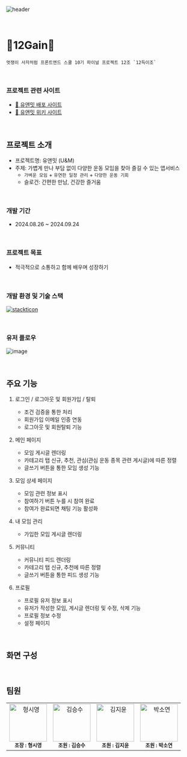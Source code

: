 ![header](https://capsule-render.vercel.app/api?type=Waving&color=6738ff&height=230&section=header&text=유앤밋&fontSize=84&fontColor=f0ebff&animation=fadeIn)

<br/>

# 🏃12Gain🏃

    멋쟁이 사자처럼 프론트엔드 스쿨 10기 파이널 프로젝트 12조 `12득이조`

<br/>

### 프로젝트 관련 사이트

- [💁 유앤밋 배포 사이트 ](https://uandmeet.netlify.app/)
- [📖 유앤밋 위키 사이트 ](https://github.com/FRONTENDSCHOOL10/12Gain/wiki)

<br/>

## 프로젝트 소개

- 프로젝트명: 유앤밋 (U&M)
- 주제: 가볍게 만나 부담 없이 다양한 운동 모임을 찾아 즐길 수 있는 앱서비스
  - `가벼운 모임` + `유연한 일정 관리` + `다양한 운동 기회`
  - 슬로건: 간편한 만남, 건강한 즐거움

<br/>

### 개발 기간

- 2024.08.26 ~ 2024.09.24

<br/>

### 프로젝트 목표

- 적극적으로 소통하고 함께 배우며 성장하기

<br/>

### 개발 환경 및 기술 스택

[![stackticon](https://firebasestorage.googleapis.com/v0/b/stackticon-81399.appspot.com/o/images%2F1727054827993?alt=media&token=ac2dcf94-b411-453d-a309-7bb224fb3478)](https://github.com/msdio/stackticon)

<br/>

### 유저 플로우
![image](https://github.com/user-attachments/assets/50a0e73d-6a9f-42a9-ba86-09d9fd610647)

<br/>

## 주요 기능

1. 로그인 / 로그아웃 및 회원가입 / 탈퇴

    - 조건 검증을 통한 처리
    - 회원가입 이메일 인증 연동
    - 로그아웃 및 회원탈퇴 기능

2. 메인 페이지

    - 모임 게시글 렌더링
    - 카테고리 탭 신규, 추천, 관심(관심 운동 종목 관련 게시글)에 따른 정렬
    - 글쓰기 버튼을 통한 모임 생성 기능

3. 모임 상세 페이지

    - 모임 관련 정보 표시
    - 참여하기 버튼 누를 시 참여 완료
    - 참여가 완료되면 채팅 기능 활성화

4. 내 모임 관리

    - 가입한 모임 게시글 렌더링

5. 커뮤니티

    - 커뮤니티 피드 렌더링
    - 카테고리 탭 신규, 추천에 따른 정렬
    - 글쓰기 버튼을 통한 피드 생성 기능

6. 프로필

    - 프로필 유저 정보 표시
    - 유저가 작성한 모임, 게시글 렌더링 및 수정, 삭제 기능
    - 프로필 정보 수정
    - 설정 페이지

<br/>

## 화면 구성

<br/>

## 팀원

<table>
  <tbody>
    <tr>
<td align="center"><a href="https://github.com/hyoungsiyoung">
<img src="https://avatars.githubusercontent.com/u/148939130?v=4" width="100," alt="형시영" >
</a><br/><sub><b>조장 : 형시영</b></sub></a><br /></td>

<td align="center"><a href="https://github.com/seungsu-K">
<img src="https://avatars.githubusercontent.com/u/153834323?v=4" width="100," alt="김승수" >
</a><br/><sub><b>조원 : 김승수</b></sub></a><br /></td>

<td align="center"><a href="https://github.com/Yooniverse42">
<img src="https://avatars.githubusercontent.com/u/162732401?v=4" width="100," alt="김지윤" >
</a><br/><sub><b>조원 : 김지윤</b></sub></a><br /></td>

<td align="center"><a href="https://github.com/soyeonpaark">
<img src="https://github.com/user-attachments/assets/7fdb393b-3438-4453-a977-705ba39001b3" width="100," alt="박소연" >
</a><br/><sub><b>조원 : 박소연</b></sub></a><br /></td>
    </tr>
  </tbody>
</table>
